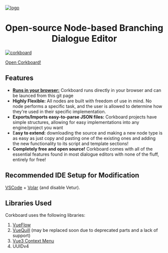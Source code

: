 
[![logo](https://github.com/user-attachments/assets/31138336-2e47-4429-8041-d200abed0c06)](https://skyaphid.github.io/corkboard)


<h1 align="center"> Open-source Node-based Branching Dialogue Editor</h1>

[![corkboard](https://github.com/user-attachments/assets/2841c9d3-e45f-4ed4-bcfa-27806e077201)](https://skyaphid.github.io/corkboard)

[Open Corkboard!](https://skyaphid.github.io/corkboard)

## Features
- **[Runs in your browser:](https://skyaphid.github.io/corkboard)** Corkboard runs directly in your browser and can be launced from this git page
- **Highly Flexible:** All nodes are built with freedom of use in mind. No node performs a specific task, and the user is allowed to determine how they're used in their specific implementation.
- **Exports/Imports easy-to-parse JSON files:** Corkboard projects have simple structures, allowing for easy implementations into any engine/project you want
- E**asy to extend:** downloading the source and making a new node type is as easy as just copy and pasting one of the existing ones and adding the new functionality to its script and template sections!
- **Completely free and open source!** Corkboard comes with all of the essential features found in most dialogue editors with none of the fluff, entirely for free!

## Recommended IDE Setup for Modification

[VSCode](https://code.visualstudio.com/) + [Volar](https://marketplace.visualstudio.com/items?itemName=Vue.volar) (and disable Vetur).

## Libraries Used
Corkboard uses the following libraries:

1. [VueFlow](https://vueflow.dev/)
2. [VueQuill](https://vueup.github.io/vue-quill/) (may be replaced soon due to deprecated parts and a lack of support)
3. [Vue3 Context Menu](https://www.npmjs.com/package/@imengyu/vue3-context-menu)
4. UUIDv4
